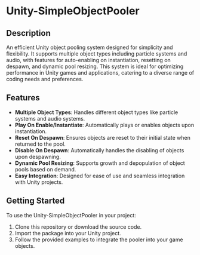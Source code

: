 # Unity-SimpleObjectPooler

## Description
An efficient Unity object pooling system designed for simplicity and flexibility. It supports multiple object types including particle systems and audio, with features for auto-enabling on instantiation, resetting on despawn, and dynamic pool resizing. This system is ideal for optimizing performance in Unity games and applications, catering to a diverse range of coding needs and preferences.

## Features
- **Multiple Object Types**: Handles different object types like particle systems and audio systems.
- **Play On Enable/Instantiate**: Automatically plays or enables objects upon instantiation.
- **Reset On Despawn**: Ensures objects are reset to their initial state when returned to the pool.
- **Disable On Despawn**: Automatically handles the disabling of objects upon despawning.
- **Dynamic Pool Resizing**: Supports growth and depopulation of object pools based on demand.
- **Easy Integration**: Designed for ease of use and seamless integration with Unity projects.

## Getting Started
To use the Unity-SimpleObjectPooler in your project:
1. Clone this repository or download the source code.
2. Import the package into your Unity project.
3. Follow the provided examples to integrate the pooler into your game objects.

